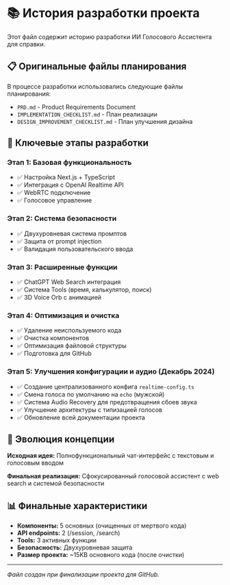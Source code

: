 # 📚 История разработки проекта

Этот файл содержит историю разработки ИИ Голосового Ассистента для справки.

## 📋 Оригинальные файлы планирования

В процессе разработки использовались следующие файлы планирования:
- `PRD.md` - Product Requirements Document  
- `IMPLEMENTATION_CHECKLIST.md` - План реализации
- `DESIGN_IMPROVEMENT_CHECKLIST.md` - План улучшения дизайна

## 🎯 Ключевые этапы разработки

### Этап 1: Базовая функциональность
- ✅ Настройка Next.js + TypeScript
- ✅ Интеграция с OpenAI Realtime API
- ✅ WebRTC подключение
- ✅ Голосовое управление

### Этап 2: Система безопасности  
- ✅ Двухуровневая система промптов
- ✅ Защита от prompt injection
- ✅ Валидация пользовательского ввода

### Этап 3: Расширенные функции
- ✅ ChatGPT Web Search интеграция
- ✅ Система Tools (время, калькулятор, поиск)
- ✅ 3D Voice Orb с анимацией

### Этап 4: Оптимизация и очистка
- ✅ Удаление неиспользуемого кода
- ✅ Очистка компонентов
- ✅ Оптимизация файловой структуры
- ✅ Подготовка для GitHub

### Этап 5: Улучшения конфигурации и аудио (Декабрь 2024)
- ✅ Создание централизованного конфига `realtime-config.ts`
- ✅ Смена голоса по умолчанию на `echo` (мужской)
- ✅ Система Audio Recovery для предотвращения сбоев звука
- ✅ Улучшение архитектуры с типизацией голосов
- ✅ Обновление всей документации проекта

## 🔄 Эволюция концепции

**Исходная идея:** Полнофункциональный чат-интерфейс с текстовым и голосовым вводом

**Финальная реализация:** Сфокусированный голосовой ассистент с web search и системой безопасности

## 📊 Финальные характеристики

- **Компоненты:** 5 основных (очищенных от мертвого кода)  
- **API endpoints:** 2 (/session, /search)
- **Tools:** 3 активных функции
- **Безопасность:** Двухуровневая защита
- **Размер проекта:** ~15KB основного кода (после очистки)

---

*Файл создан при финализации проекта для GitHub.* 